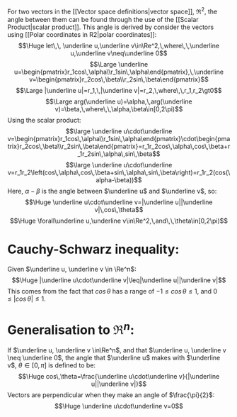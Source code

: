 For two vectors in the [[Vector space definitions|vector space]], $\Re^2$, the angle between them can be found through the use of the [[Scalar Product|scalar product]]. This angle is derived by consider the vectors using [[Polar coordinates in R2|polar coordinates]]:
$$\Huge let\,\, \underline u,\underline v\in\Re^2,\,where\,\,\underline u,\underline v\neq\underline 0$$
$$\Large \underline u=\begin{pmatrix}r_1cos\,\alpha\\r_1sin\,\alpha\end{pmatrix},\,\underline v=\begin{pmatrix}r_2cos\,\beta\\r_2sin\,\beta\end{pmatrix}$$
$$\Large |\underline u|=r_1,\,|\underline v|=r_2,\,where\,\,r_1,r_2\gt0$$
$$\Large arg(\underline u)=\alpha,\,arg(\underline v)=\beta,\,where\,\,\alpha,\beta\in[0,2\pi)$$
Using the scalar product:
$$\large \underline u\cdot\underline v=\begin{pmatrix}r_1cos\,\alpha\\r_1sin\,\alpha\end{pmatrix}\cdot\begin{pmatrix}r_2cos\,\beta\\r_2sin\,\beta\end{pmatrix}=r_1r_2cos\,\alpha\,cos\,\beta+r_1r_2sin\,\alpha\,sin\,\beta$$
$$\large \underline u\cdot\underline v=r_1r_2\left(cos\,\alpha\,cos\,\beta+sin\,\alpha\,sin\,\beta\right)=r_1r_2(cos(\alpha-\beta))$$
Here, $\alpha -\beta$ is the angle between $\underline u$ and $\underline v$, so:
$$\Huge \underline u\cdot\underline v=|\underline u||\underline v|\,cos\,\theta$$
$$\Huge \forall\underline u,\underline v\in\Re^2,\,and\,\,\theta\in[0,2\pi)$$

# Cauchy-Schwarz inequality:

Given $\underline u, \underline v \in \Re^n$:
$$\Huge |\underline u\cdot\underline v|\leq|\underline u||\underline v|$$
This comes from the fact that $cos\,\theta$ has a range of $-1\leq cos\,\theta\leq1$, and $0\leq|cos\,\theta|\leq1$.

# Generalisation to $\Re^n$:

If $\underline u, \underline v \in\Re^n$, and that $\underline u, \underline v \neq \underline 0$, the angle that $\underline u$ makes with $\underline v$, $\theta \in[0,\pi]$ is defined to be:
$$\Huge cos\,\theta=\frac{\underline u\cdot\underline v}{|\underline u||\underline v|}$$
Vectors are perpendicular when they make an angle of $\frac{\pi}{2}$:
$$\Huge \underline u\cdot\underline v=0$$